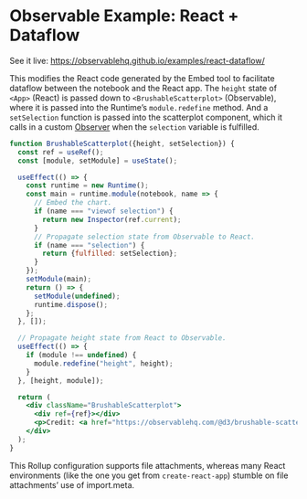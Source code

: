 # Observable Example: React + Dataflow

See it live: https://observablehq.github.io/examples/react-dataflow/

This modifies the React code generated by the Embed tool to facilitate dataflow between the notebook and the React app. The `height` state of `<App>` (React) is passed down to `<BrushableScatterplot>` (Observable), where it is passed into the Runtime’s `module.redefine` method. And a `setSelection` function is passed into the scatterplot component, which it calls in a custom [Observer](https://github.com/observablehq/runtime#observers) when the `selection` variable is fulfilled.


```jsx
function BrushableScatterplot({height, setSelection}) {
  const ref = useRef();
  const [module, setModule] = useState();

  useEffect(() => {
    const runtime = new Runtime();
    const main = runtime.module(notebook, name => {
      // Embed the chart.
      if (name === "viewof selection") {
        return new Inspector(ref.current);
      }
      // Propagate selection state from Observable to React.
      if (name === "selection") {
        return {fulfilled: setSelection};
      }
    });
    setModule(main);
    return () => {
      setModule(undefined);
      runtime.dispose();
    };
  }, []);

  // Propagate height state from React to Observable.
  useEffect(() => {
    if (module !== undefined) {
      module.redefine("height", height);
    }
  }, [height, module]);

  return (
    <div className="BrushableScatterplot">
      <div ref={ref}></div>
      <p>Credit: <a href="https://observablehq.com/@d3/brushable-scatterplot">Mike Bostock</a></p>
    </div>
  );
}
```

This Rollup configuration supports file attachments, whereas many React environments (like the one you get from `create-react-app`) stumble on file attachments’ use of import.meta.
